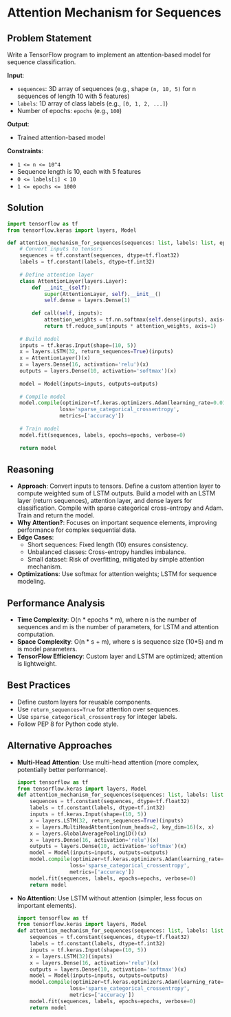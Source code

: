 # Attention Mechanism for Sequences

## Problem Statement
Write a TensorFlow program to implement an attention-based model for sequence classification.

**Input**:
- `sequences`: 3D array of sequences (e.g., shape `(n, 10, 5)` for n sequences of length 10 with 5 features)
- `labels`: 1D array of class labels (e.g., `[0, 1, 2, ...]`)
- Number of epochs: `epochs` (e.g., `100`)

**Output**:
- Trained attention-based model

**Constraints**:
- `1 <= n <= 10^4`
- Sequence length is 10, each with 5 features
- `0 <= labels[i] < 10`
- `1 <= epochs <= 1000`

## Solution
```python
import tensorflow as tf
from tensorflow.keras import layers, Model

def attention_mechanism_for_sequences(sequences: list, labels: list, epochs: int) -> tf.keras.Model:
    # Convert inputs to tensors
    sequences = tf.constant(sequences, dtype=tf.float32)
    labels = tf.constant(labels, dtype=tf.int32)
    
    # Define attention layer
    class AttentionLayer(layers.Layer):
        def __init__(self):
            super(AttentionLayer, self).__init__()
            self.dense = layers.Dense(1)
        
        def call(self, inputs):
            attention_weights = tf.nn.softmax(self.dense(inputs), axis=1)
            return tf.reduce_sum(inputs * attention_weights, axis=1)
    
    # Build model
    inputs = tf.keras.Input(shape=(10, 5))
    x = layers.LSTM(32, return_sequences=True)(inputs)
    x = AttentionLayer()(x)
    x = layers.Dense(16, activation='relu')(x)
    outputs = layers.Dense(10, activation='softmax')(x)
    
    model = Model(inputs=inputs, outputs=outputs)
    
    # Compile model
    model.compile(optimizer=tf.keras.optimizers.Adam(learning_rate=0.01),
                 loss='sparse_categorical_crossentropy',
                 metrics=['accuracy'])
    
    # Train model
    model.fit(sequences, labels, epochs=epochs, verbose=0)
    
    return model
```

## Reasoning
- **Approach**: Convert inputs to tensors. Define a custom attention layer to compute weighted sum of LSTM outputs. Build a model with an LSTM layer (return sequences), attention layer, and dense layers for classification. Compile with sparse categorical cross-entropy and Adam. Train and return the model.
- **Why Attention?**: Focuses on important sequence elements, improving performance for complex sequential data.
- **Edge Cases**:
  - Short sequences: Fixed length (10) ensures consistency.
  - Unbalanced classes: Cross-entropy handles imbalance.
  - Small dataset: Risk of overfitting, mitigated by simple attention mechanism.
- **Optimizations**: Use softmax for attention weights; LSTM for sequence modeling.

## Performance Analysis
- **Time Complexity**: O(n * epochs * m), where n is the number of sequences and m is the number of parameters, for LSTM and attention computation.
- **Space Complexity**: O(n * s + m), where s is sequence size (10*5) and m is model parameters.
- **TensorFlow Efficiency**: Custom layer and LSTM are optimized; attention is lightweight.

## Best Practices
- Define custom layers for reusable components.
- Use `return_sequences=True` for attention over sequences.
- Use `sparse_categorical_crossentropy` for integer labels.
- Follow PEP 8 for Python code style.

## Alternative Approaches
- **Multi-Head Attention**: Use multi-head attention (more complex, potentially better performance).
  ```python
  import tensorflow as tf
  from tensorflow.keras import layers, Model
  def attention_mechanism_for_sequences(sequences: list, labels: list, epochs: int) -> tf.keras.Model:
      sequences = tf.constant(sequences, dtype=tf.float32)
      labels = tf.constant(labels, dtype=tf.int32)
      inputs = tf.keras.Input(shape=(10, 5))
      x = layers.LSTM(32, return_sequences=True)(inputs)
      x = layers.MultiHeadAttention(num_heads=2, key_dim=16)(x, x)
      x = layers.GlobalAveragePooling1D()(x)
      x = layers.Dense(16, activation='relu')(x)
      outputs = layers.Dense(10, activation='softmax')(x)
      model = Model(inputs=inputs, outputs=outputs)
      model.compile(optimizer=tf.keras.optimizers.Adam(learning_rate=0.01),
                   loss='sparse_categorical_crossentropy',
                   metrics=['accuracy'])
      model.fit(sequences, labels, epochs=epochs, verbose=0)
      return model
  ```
- **No Attention**: Use LSTM without attention (simpler, less focus on important elements).
  ```python
  import tensorflow as tf
  from tensorflow.keras import layers, Model
  def attention_mechanism_for_sequences(sequences: list, labels: list, epochs: int) -> tf.keras.Model:
      sequences = tf.constant(sequences, dtype=tf.float32)
      labels = tf.constant(labels, dtype=tf.int32)
      inputs = tf.keras.Input(shape=(10, 5))
      x = layers.LSTM(32)(inputs)
      x = layers.Dense(16, activation='relu')(x)
      outputs = layers.Dense(10, activation='softmax')(x)
      model = Model(inputs=inputs, outputs=outputs)
      model.compile(optimizer=tf.keras.optimizers.Adam(learning_rate=0.01),
                   loss='sparse_categorical_crossentropy',
                   metrics=['accuracy'])
      model.fit(sequences, labels, epochs=epochs, verbose=0)
      return model
  ```